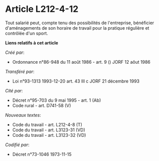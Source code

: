 # Article L212-4-12

Tout salarié peut, compte tenu des possibilités de l'entreprise, bénéficier d'aménagements de son horaire de travail pour la
pratique régulière et contrôlée d'un sport.

**Liens relatifs à cet article**

_Créé par_:

  - Ordonnance n°86-948 du 11 août 1986 - art. 9 () JORF 12 aôut 1986

_Transféré par_:

  - Loi n°93-1313 1993-12-20 art. 43 III c JORF 21 décembre 1993

_Cité par_:

  - Décret n°95-703 du 9 mai 1995 - art. 1 (Ab)
  - Code rural - art. D741-58 (V)

_Nouveaux textes_:

  - Code du travail - art. L212-4-8 (T)
  - Code du travail - art. L3123-31 (VD)
  - Code du travail - art. L3123-32 (VD)

_Codifié par_:

  - Décret n°73-1046 1973-11-15
